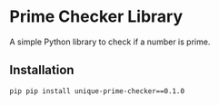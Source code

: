 # Prime Checker Library

A simple Python library to check if a number is prime.

## Installation

```bash
pip pip install unique-prime-checker==0.1.0
